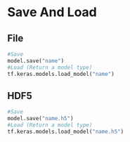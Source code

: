 # Save And Load

## File

```python
#Save
model.save("name")
#Load (Return a model type)
tf.keras.models.load_model("name")
```

## HDF5
```python
#Save
model.save("name.h5")
#Load (Return a model type)
tf.keras.models.load_model("name.h5")
```